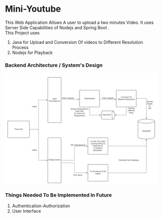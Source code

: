 # Mini-Youtube
This Web Application Allows A user to upload a two minutes Video. It uses Server Side Capabilities of Nodejs and Spring Boot .   
This Project uses 
1) Java for Upload and Conversion Of videos to Different Resolution Process
2) Nodejs for Playback

### Backend Architecture / System's Design
![System's Design](Architecture1.JPG)

### Things Needed To Be Implemented In Future 
1) Authentication-Authorization
2) User Interface


